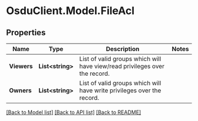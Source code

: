 # OsduClient.Model.FileAcl
## Properties

Name | Type | Description | Notes
------------ | ------------- | ------------- | -------------
**Viewers** | **List&lt;string&gt;** | List of valid groups which will have view/read privileges over the record. | 
**Owners** | **List&lt;string&gt;** | List of valid groups which will have write privileges over the record. | 

[[Back to Model list]](../README.md#documentation-for-models) [[Back to API list]](../README.md#documentation-for-api-endpoints) [[Back to README]](../README.md)

